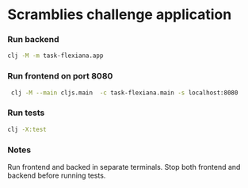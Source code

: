 # Scramblies challenge application


### Run backend

```bash
clj -M -m task-flexiana.app
```

### Run frontend on port 8080

```bash
 clj -M --main cljs.main  -c task-flexiana.main -s localhost:8080
```

### Run tests

```bash
clj -X:test
```

### Notes

Run frontend and backed in separate terminals.
Stop both frontend and backend before running tests.
